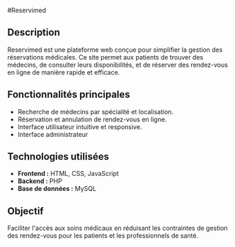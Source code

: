  #Reservimed

## Description
Reservimed est une plateforme web conçue pour simplifier la gestion des réservations médicales. Ce site permet aux patients de trouver des médecins, de consulter leurs disponibilités, et de réserver des rendez-vous en ligne de manière rapide et efficace.

## Fonctionnalités principales
- Recherche de médecins par spécialité et localisation.
- Réservation et annulation de rendez-vous en ligne.
- Interface utilisateur intuitive et responsive.
- Interface administrateur

## Technologies utilisées
- **Frontend :** HTML, CSS, JavaScript
- **Backend :** PHP
- **Base de données :** MySQL

## Objectif
Faciliter l'accès aux soins médicaux en réduisant les contraintes de gestion des rendez-vous pour les patients et les professionnels de santé.
